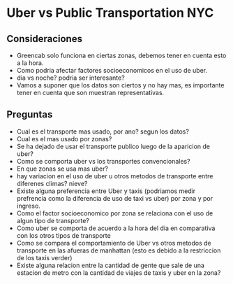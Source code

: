 # Uber vs Public Transportation NYC

## Consideraciones

 * Greencab solo funciona en ciertas zonas, debemos tener en cuenta esto a la hora.
 * Como podria afectar factores socioeconomicos en el uso de uber.
 * dia vs noche? podria ser interesante?
 * Vamos a suponer que los datos son ciertos y no hay mas, es importante tener en cuenta que son muestran representativas.

## Preguntas

 * Cual es el transporte mas usado, por ano? segun los datos?
 * Cual es el mas usado por zonas?
 * Se ha dejado de usar el transporte publico luego de la aparicion de uber?
 * Como se comporta uber vs los transportes convencionales?
 * En que zonas se usa mas uber?
 * hay variacion en el uso de uber u otros metodos de transporte entre diferenes climas? nieve?
 * Existe alguna preferencia entre Uber y taxis (podriamos medir prefrencia como la diferencia de uso de taxi vs uber) por zona y por ingreso.
 * Como el factor socioeconomico por zona se relaciona con el uso de algun tipo de transporte?
 * Como uber se comporta de acuerdo a la hora del dia en comparativa con los otros tipos de transporte
 * Como se compara el comportamiento de Uber vs otros metodos de transporte en las afueras de manhattan (esto es debido a la restriccion de los taxis verder)
 * Existe alguna relacion entre la cantidad de gente que sale de una estacion de metro con la cantidad de viajes de taxis y uber en la zona?
